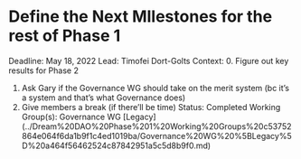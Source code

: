 # Define the Next MIlestones for the rest of Phase 1

Deadline: May 18, 2022
Lead: Timofei Dort-Golts
Context: 0. Figure out key results for Phase 2
1. Ask Gary if the Governance WG should take on the merit system (bc it’s a system and that’s what Governance does)
2. Give members a break (if there’ll be time)
Status: Completed
Working Group(s): Governance WG [Legacy] (../Dream%20DAO%20Phase%201%20Working%20Groups%20c53752864e064f6da1b9f1c4ed1019ba/Governance%20WG%20%5BLegacy%5D%20a464f56462524c87842951a5c5d8b9f0.md)